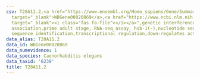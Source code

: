 ```yaml
---
csv: T28A11.2,<a href="https://www.ensembl.org/Homo_sapiens/Gene/Summary?db=core;g=WBGene00020869"
  target="_blank">WBGene00020869</a>,<a href="https://www.ncbi.nlm.nih.gov/pubmed/30894454"
  target="_blank"><i class="fas fa-file"></i></a>",genetic interference,functional
  association,prime adult stage, RNA-seq assay, hsb-1(-),nucleotide sequence identification,nucleotide
  sequence identification,transcriptional regulation,down-regulates activity
data_alias: T28A11.2
data_id: WBGene00020869
data_numevidence: 1
data_species: Caenorhabditis elegans
data_taxid: '6239'
title: T28A11.2
---
```

